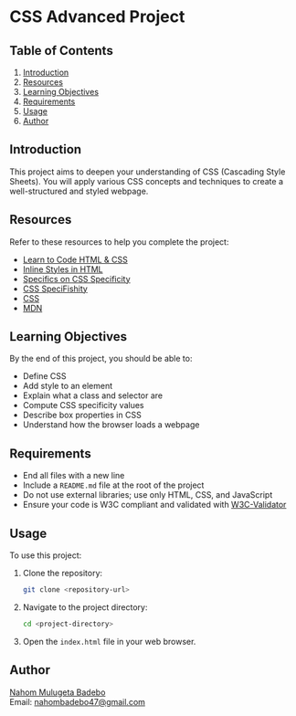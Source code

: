 # CSS Advanced Project

## Table of Contents

1. [Introduction](#introduction)
2. [Resources](#resources)
3. [Learning Objectives](#learning-objectives)
4. [Requirements](#requirements)
5. [Usage](#usage)
6. [Author](#author)

## Introduction

This project aims to deepen your understanding of CSS (Cascading Style Sheets). You will apply various CSS concepts and techniques to create a well-structured and styled webpage.

## Resources

Refer to these resources to help you complete the project:

- [Learn to Code HTML & CSS](https://www.learn-to-code.com/html-css)
- [Inline Styles in HTML](https://developer.mozilla.org/en-US/docs/Web/HTML/Element/style)
- [Specifics on CSS Specificity](https://developer.mozilla.org/en-US/docs/Web/CSS/Specificity)
- [CSS SpeciFishity](https://specifishity.com)
- [CSS](https://developer.mozilla.org/en-US/docs/Web/CSS)
- [MDN](https://developer.mozilla.org/en-US/)

## Learning Objectives

By the end of this project, you should be able to:

- Define CSS
- Add style to an element
- Explain what a class and selector are
- Compute CSS specificity values
- Describe box properties in CSS
- Understand how the browser loads a webpage

## Requirements

- End all files with a new line
- Include a `README.md` file at the root of the project
- Do not use external libraries; use only HTML, CSS, and JavaScript
- Ensure your code is W3C compliant and validated with [W3C-Validator](https://validator.w3.org/)

## Usage

To use this project:

1. Clone the repository:
   ```bash
   git clone <repository-url>
   ```
2. Navigate to the project directory:
   ```bash
   cd <project-directory>
   ```
3. Open the `index.html` file in your web browser.

## Author

[Nahom Mulugeta Badebo](https://github.com/Nahombadebo47profile)  
Email: nahombadebo47@gmail.com
